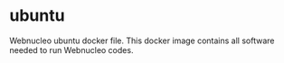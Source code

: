 # ubuntu
Webnucleo ubuntu docker file.  This docker image contains all software needed to run Webnucleo codes.

